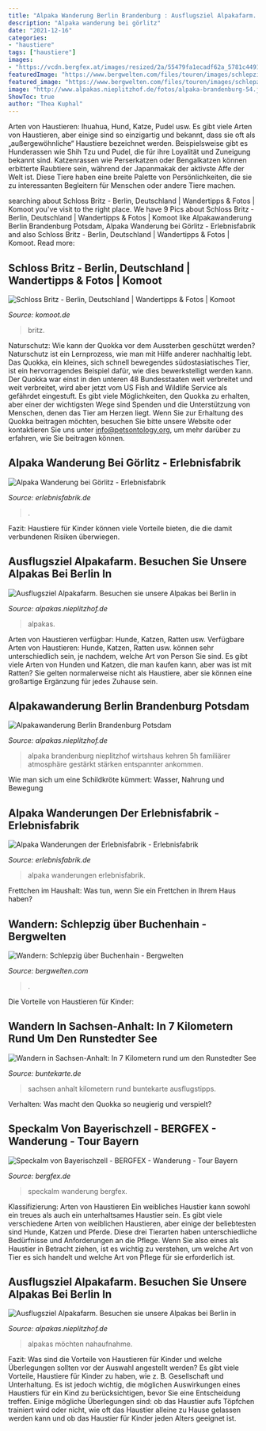 ```yaml
---
title: "Alpaka Wanderung Berlin Brandenburg : Ausflugsziel Alpakafarm. Besuchen Sie Unsere Alpakas Bei Berlin In"
description: "Alpaka wanderung bei görlitz"
date: "2021-12-16"
categories:
- "haustiere"
tags: ["haustiere"]
images:
- "https://vcdn.bergfex.at/images/resized/2a/55479fa1ecadf62a_5781c44912eb3e0c.jpg"
featuredImage: "https://www.bergwelten.com/files/touren/images/schlepzig--buchenhain-0_0.jpg"
featured_image: "https://www.bergwelten.com/files/touren/images/schlepzig--buchenhain-0_0.jpg"
image: "http://www.alpakas.nieplitzhof.de/fotos/alpaka-brandenburg-54.jpg"
ShowToc: true
author: "Thea Kuphal"
---
```



Arten von Haustieren: Ihuahua, Hund, Katze, Pudel usw.
Es gibt viele Arten von Haustieren, aber einige sind so einzigartig und bekannt, dass sie oft als „außergewöhnliche“ Haustiere bezeichnet werden. Beispielsweise gibt es Hunderassen wie Shih Tzu und Pudel, die für ihre Loyalität und Zuneigung bekannt sind. Katzenrassen wie Perserkatzen oder Bengalkatzen können erbitterte Raubtiere sein, während der Japanmakak der aktivste Affe der Welt ist. Diese Tiere haben eine breite Palette von Persönlichkeiten, die sie zu interessanten Begleitern für Menschen oder andere Tiere machen.

	

		
searching about Schloss Britz - Berlin, Deutschland | Wandertipps &amp; Fotos | Komoot you've visit to the right place. We have 9 Pics about Schloss Britz - Berlin, Deutschland | Wandertipps &amp; Fotos | Komoot like Alpakawanderung Berlin Brandenburg Potsdam, Alpaka Wanderung bei Görlitz - Erlebnisfabrik and also Schloss Britz - Berlin, Deutschland | Wandertipps &amp; Fotos | Komoot. Read more:
		
    
## Schloss Britz - Berlin, Deutschland | Wandertipps &amp; Fotos | Komoot

<img loading=lazy src="https://d2exd72xrrp1s7.cloudfront.net/www/000/1k1/1s/1sx1o0vq9hvop17w7q2bq14fms26w4n0bm-uhi1039711/0?width=768&amp;height=576&amp;crop=true" onerror="this.onerror=null;this.src='https://tse4.mm.bing.net/th?id=OIP.0aB_T0_dzjJjaC0nd-nn3QHaFj&amp;pid=15.1';" alt="Schloss Britz - Berlin, Deutschland | Wandertipps &amp; Fotos | Komoot">

_Source: komoot.de_

>britz. 

	

Naturschutz: Wie kann der Quokka vor dem Aussterben geschützt werden?
Naturschutz ist ein Lernprozess, wie man mit Hilfe anderer nachhaltig lebt. Das Quokka, ein kleines, sich schnell bewegendes südostasiatisches Tier, ist ein hervorragendes Beispiel dafür, wie dies bewerkstelligt werden kann. Der Quokka war einst in den unteren 48 Bundesstaaten weit verbreitet und weit verbreitet, wird aber jetzt vom US Fish and Wildlife Service als gefährdet eingestuft. Es gibt viele Möglichkeiten, den Quokka zu erhalten, aber einer der wichtigsten Wege sind Spenden und die Unterstützung von Menschen, denen das Tier am Herzen liegt. Wenn Sie zur Erhaltung des Quokka beitragen möchten, besuchen Sie bitte unsere Website oder kontaktieren Sie uns unter info@petsontology.org, um mehr darüber zu erfahren, wie Sie beitragen können.

    
## Alpaka Wanderung Bei Görlitz - Erlebnisfabrik

<img loading=lazy src="https://www.erlebnisfabrik.de/wp-content/uploads/2020/08/Alpakawanderung_Goerlitz_4.jpg" onerror="this.onerror=null;this.src='https://tse2.mm.bing.net/th?id=OIP.HIvnR3q1RW9GqEON74bc5AHaEK&amp;pid=15.1';" alt="Alpaka Wanderung bei Görlitz - Erlebnisfabrik">

_Source: erlebnisfabrik.de_

>. 

	

Fazit: Haustiere für Kinder können viele Vorteile bieten, die die damit verbundenen Risiken überwiegen.

    
## Ausflugsziel Alpakafarm. Besuchen Sie Unsere Alpakas Bei Berlin In

<img loading=lazy src="http://www.alpakas.nieplitzhof.de/fotos/alpaka-brandenburg-04.jpg" onerror="this.onerror=null;this.src='https://tse4.mm.bing.net/th?id=OIP.WexD5fjxSoUwM1jrNy6g3wHaL3&amp;pid=15.1';" alt="Ausflugsziel Alpakafarm. Besuchen sie unsere Alpakas bei Berlin in">

_Source: alpakas.nieplitzhof.de_

>alpakas. 

	

Arten von Haustieren verfügbar: Hunde, Katzen, Ratten usw.
Verfügbare Arten von Haustieren: Hunde, Katzen, Ratten usw. können sehr unterschiedlich sein, je nachdem, welche Art von Person Sie sind. Es gibt viele Arten von Hunden und Katzen, die man kaufen kann, aber was ist mit Ratten? Sie gelten normalerweise nicht als Haustiere, aber sie können eine großartige Ergänzung für jedes Zuhause sein.

    
## Alpakawanderung Berlin Brandenburg Potsdam

<img loading=lazy src="http://www.alpakas.nieplitzhof.de/fotos/blog/2017/alpaka_56x.jpg" onerror="this.onerror=null;this.src='https://tse1.mm.bing.net/th?id=OIP.bbZw0_IpEtAwKu5fVajksgHaE5&amp;pid=15.1';" alt="Alpakawanderung Berlin Brandenburg Potsdam">

_Source: alpakas.nieplitzhof.de_

>alpaka brandenburg nieplitzhof wirtshaus kehren 5h familiärer atmosphäre gestärkt stärken entspannter ankommen. 

	

Wie man sich um eine Schildkröte kümmert: Wasser, Nahrung und Bewegung

    
## Alpaka Wanderungen Der Erlebnisfabrik - Erlebnisfabrik

<img loading=lazy src="https://www.erlebnisfabrik.de/wp-content/uploads/2018/10/alpakas-berlin-600x450.jpg" onerror="this.onerror=null;this.src='https://tse1.mm.bing.net/th?id=OIP.sc3kTWjYmIFN9pts72OZTQHaFj&amp;pid=15.1';" alt="Alpaka Wanderungen der Erlebnisfabrik - Erlebnisfabrik">

_Source: erlebnisfabrik.de_

>alpaka wanderungen erlebnisfabrik. 

	

Frettchen im Haushalt: Was tun, wenn Sie ein Frettchen in Ihrem Haus haben?

    
## Wandern: Schlepzig über Buchenhain - Bergwelten

<img loading=lazy src="https://www.bergwelten.com/files/touren/images/schlepzig--buchenhain-0_0.jpg" onerror="this.onerror=null;this.src='https://tse2.mm.bing.net/th?id=OIP.9HyYr-JJVB5qSqCxWcJRyQHaE0&amp;pid=15.1';" alt="Wandern: Schlepzig über Buchenhain - Bergwelten">

_Source: bergwelten.com_

>. 

	

Die Vorteile von Haustieren für Kinder:

    
## Wandern In Sachsen-Anhalt: In 7 Kilometern Rund Um Den Runstedter See

<img loading=lazy src="https://buntekarte.de/wp-content/uploads/2020/06/Runstedter-See-7-e1591532669138.jpg" onerror="this.onerror=null;this.src='https://tse3.mm.bing.net/th?id=OIP.TA7NdJzDtt127fxztS-OSgHaEK&amp;pid=15.1';" alt="Wandern in Sachsen-Anhalt: In 7 Kilometern rund um den Runstedter See">

_Source: buntekarte.de_

>sachsen anhalt kilometern rund buntekarte ausflugstipps. 

	

Verhalten: Was macht den Quokka so neugierig und verspielt?

    
## Speckalm Von Bayerischzell - BERGFEX - Wanderung - Tour Bayern

<img loading=lazy src="https://vcdn.bergfex.at/images/resized/2a/55479fa1ecadf62a_5781c44912eb3e0c.jpg" onerror="this.onerror=null;this.src='https://tse2.mm.bing.net/th?id=OIP.mt-ooO3BOMQgCbXD01ekMAHaD3&amp;pid=15.1';" alt="Speckalm von Bayerischzell - BERGFEX - Wanderung - Tour Bayern">

_Source: bergfex.de_

>speckalm wanderung bergfex. 

	

Klassifizierung: Arten von Haustieren
Ein weibliches Haustier kann sowohl ein treues als auch ein unterhaltsames Haustier sein. Es gibt viele verschiedene Arten von weiblichen Haustieren, aber einige der beliebtesten sind Hunde, Katzen und Pferde. Diese drei Tierarten haben unterschiedliche Bedürfnisse und Anforderungen an die Pflege. Wenn Sie also eines als Haustier in Betracht ziehen, ist es wichtig zu verstehen, um welche Art von Tier es sich handelt und welche Art von Pflege für sie erforderlich ist.

    
## Ausflugsziel Alpakafarm. Besuchen Sie Unsere Alpakas Bei Berlin In

<img loading=lazy src="http://www.alpakas.nieplitzhof.de/fotos/alpaka-brandenburg-54.jpg" onerror="this.onerror=null;this.src='https://tse1.mm.bing.net/th?id=OIP.334wMvMz0wXKi8aV6ZFUKwHaKl&amp;pid=15.1';" alt="Ausflugsziel Alpakafarm. Besuchen sie unsere Alpakas bei Berlin in">

_Source: alpakas.nieplitzhof.de_

>alpakas möchten nahaufnahme. 

	

Fazit: Was sind die Vorteile von Haustieren für Kinder und welche Überlegungen sollten vor der Auswahl angestellt werden?
Es gibt viele Vorteile, Haustiere für Kinder zu haben, wie z. B. Gesellschaft und Unterhaltung. Es ist jedoch wichtig, die möglichen Auswirkungen eines Haustiers für ein Kind zu berücksichtigen, bevor Sie eine Entscheidung treffen. Einige mögliche Überlegungen sind: ob das Haustier aufs Töpfchen trainiert wird oder nicht, wie oft das Haustier alleine zu Hause gelassen werden kann und ob das Haustier für Kinder jeden Alters geeignet ist.

